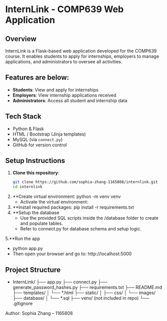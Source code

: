 # InternLink - COMP639 Web Application

## Overview
InternLink is a Flask-based web application developed for the COMP639 course. It enables students to apply for internships, employers to manage applications, and administrators to oversee all activities.

## Features are below:
- **Students**: View and apply for internships
- **Employers**: View internship applications received
- **Administrators**: Access all student and internship data

## Tech Stack
- Python & Flask
- HTML / Bootstrap (Jinja templates)
- MySQL (via `connect.py`)
- GitHub for version control

## Setup Instructions

1. **Clone this repository**:
   ```bash
   git clone https://github.com/sophia-zhang-1165808/internlink.git
   cd internlink
2. **Create virtual environment: python -m venv venv
   - Activate the virtual environment:
3. **Install required packages: pip install -r requirements.txt
4. **Setup the database
   - Use the provided SQL scripts inside the /database folder to create and populate tables.
   - Refer to connect.py for database schema and setup logic.

5.**Run the app
  - python app.py
  - Then open your browser and go to: http://localhost:5000

## Project Structure
 - InternLink/
├── app.py
├── connect.py
├── generate_password_hashes.py
├── requirements.txt
├── README.md
├── templates/
│   └── *.html
├── static/
│   ├── css/
│   └── images/
├── database/
│   └── *.sql
├── venv/ (not included in repo)
└── .gitignore

Author: Sophia Zhang – 1165808
